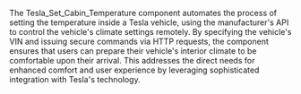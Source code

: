 The Tesla_Set_Cabin_Temperature component automates the process of setting the temperature inside a Tesla vehicle, using the manufacturer's API to control the vehicle's climate settings remotely. By specifying the vehicle's VIN and issuing secure commands via HTTP requests, the component ensures that users can prepare their vehicle's interior climate to be comfortable upon their arrival. This addresses the direct needs for enhanced comfort and user experience by leveraging sophisticated integration with Tesla's technology.
